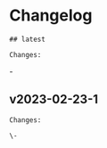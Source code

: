 # Changelog

    ## latest
    
    Changes:

\-
    
## v2023-02-23-1
    
    Changes:
    
    \-
    
